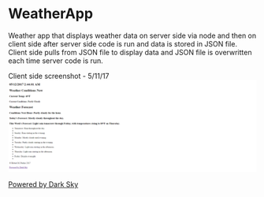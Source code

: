 # WeatherApp

Weather app that displays weather data on server side via node and then on client side after server side code is run and data is stored in JSON file. Client side pulls from JSON file to display data and JSON file is overwritten each time server code is run.

Client side screenshot - 5/11/17
![App screenshot 5/11/17](public\images\screencapture-weatherapp-5-11-17.png)

[Powered by Dark Sky](https://darksky.net/poweredby/)
